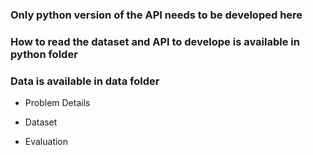### Only python version of the API needs to be developed here
### How to read the dataset and API to develope is available in python folder
### Data is available in data folder

- Problem Details
  
- Dataset
      
- Evaluation
  
  
 
